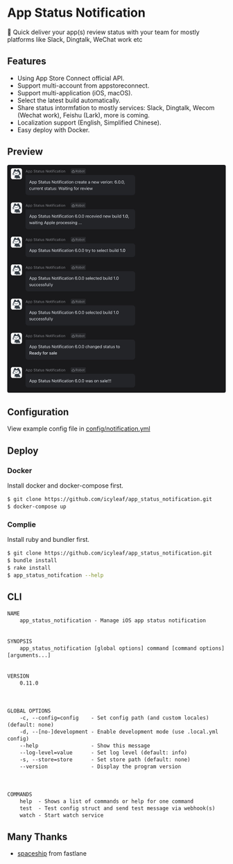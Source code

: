 # App Status Notification

🎉 Quick deliver your app(s) review status with your team for mostly platforms like Slack, Dingtalk, WeChat work etc

## Features

- Using App Store Connect official API.
- Support multi-account from appstoreconnect.
- Support multi-application (iOS, macOS).
- Select the latest build automatically.
- Share status intormfation to mostly services: Slack, Dingtalk, Wecom (Wechat work), Feishu (Lark), more is coming.
- Localization support (English, Simplified Chinese).
- Easy deploy with Docker.

## Preview

![Preview](docs/assets/preview-en.png)

## Configuration

View example config file in [config/notification.yml](config/notification.yml)

## Deploy

### Docker

Install docker and docker-compose first.

```bash
$ git clone https://github.com/icyleaf/app_status_notification.git
$ docker-compose up
```

### Complie

Install ruby and bundler first.

```bash
$ git clone https://github.com/icyleaf/app_status_notification.git
$ bundle install
$ rake install
$ app_status_notifcation --help
```

## CLI

```
NAME
    app_status_notification - Manage iOS app status notification


SYNOPSIS
    app_status_notification [global options] command [command options] [arguments...]


VERSION
    0.11.0



GLOBAL OPTIONS
    -c, --config=config    - Set config path (and custom locales) (default: none)
    -d, --[no-]development - Enable development mode (use .local.yml config)
    --help                 - Show this message
    --log-level=value      - Set log level (default: info)
    -s, --store=store      - Set store path (default: none)
    --version              - Display the program version



COMMANDS
    help  - Shows a list of commands or help for one command
    test  - Test config struct and send test message via webhook(s)
    watch - Start watch service
```

## Many Thanks

- [spaceship](https://github.com/fastlane/fastlane/tree/master/spaceship) from fastlane
